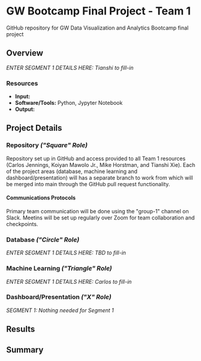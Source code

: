 # GW Bootcamp Final Project - Team 1
GitHub repository for GW Data Visualization and Analytics Bootcamp final project

## Overview
*ENTER SEGMENT 1 DETAILS HERE: Tianshi to fill-in*

### Resources
- **Input:**
- **Software/Tools:** Python, Jypyter Notebook
- **Output:**

## Project Details
### Repository *("Square" Role)*
Repository set up in GitHub and access provided to all Team 1 resources (Carlos Jennings, Koiyan Mawolo Jr., Mike Horstman, and Tianshi Xie). Each of the project areas (database, machine learning and dashboard/presentation) will has a separate branch to work from which will be merged into main through the GitHub pull request functionality. 

#### Communications Protocols
Primary team communication will be done using the "group-1" channel on Slack. Meetins will be set up regularly over Zoom for team collaboration and checkpoints.

### Database *("Circle" Role)*
*ENTER SEGMENT 1 DETAILS HERE: TBD to fill-in*

### Machine Learning *("Triangle" Role)*
*ENTER SEGMENT 1 DETAILS HERE: Carlos to fill-in*

### Dashboard/Presentation *("X" Role)*
*SEGMENT 1: Nothing needed for Segment 1*


## Results


## Summary
